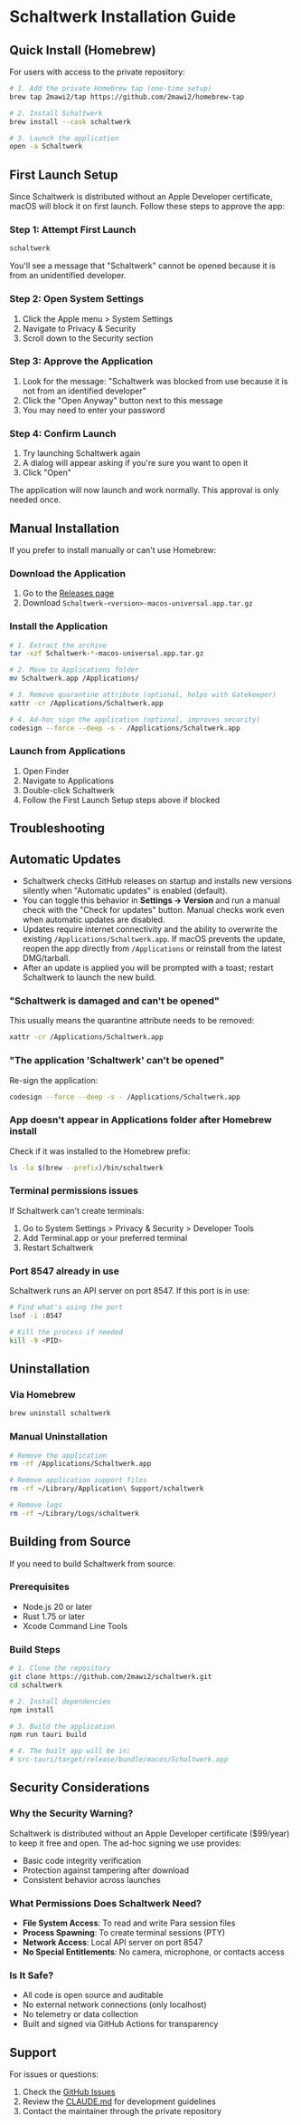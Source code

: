 # Schaltwerk Installation Guide

## Quick Install (Homebrew)

For users with access to the private repository:

```bash
# 1. Add the private Homebrew tap (one-time setup)
brew tap 2mawi2/tap https://github.com/2mawi2/homebrew-tap

# 2. Install Schaltwerk
brew install --cask schaltwerk

# 3. Launch the application
open -a Schaltwerk
```

## First Launch Setup

Since Schaltwerk is distributed without an Apple Developer certificate, macOS will block it on first launch. Follow these steps to approve the app:

### Step 1: Attempt First Launch
```bash
schaltwerk
```
You'll see a message that "Schaltwerk" cannot be opened because it is from an unidentified developer.

### Step 2: Open System Settings
1. Click the Apple menu  > System Settings
2. Navigate to Privacy & Security
3. Scroll down to the Security section

### Step 3: Approve the Application
1. Look for the message: "Schaltwerk was blocked from use because it is not from an identified developer"
2. Click the "Open Anyway" button next to this message
3. You may need to enter your password

### Step 4: Confirm Launch
1. Try launching Schaltwerk again
2. A dialog will appear asking if you're sure you want to open it
3. Click "Open"

The application will now launch and work normally. This approval is only needed once.

## Manual Installation

If you prefer to install manually or can't use Homebrew:

### Download the Application
1. Go to the [Releases page](https://github.com/2mawi2/schaltwerk/releases)
2. Download `Schaltwerk-<version>-macos-universal.app.tar.gz`

### Install the Application
```bash
# 1. Extract the archive
tar -xzf Schaltwerk-*-macos-universal.app.tar.gz

# 2. Move to Applications folder
mv Schaltwerk.app /Applications/

# 3. Remove quarantine attribute (optional, helps with Gatekeeper)
xattr -cr /Applications/Schaltwerk.app

# 4. Ad-hoc sign the application (optional, improves security)
codesign --force --deep -s - /Applications/Schaltwerk.app
```

### Launch from Applications
1. Open Finder
2. Navigate to Applications
3. Double-click Schaltwerk
4. Follow the First Launch Setup steps above if blocked

## Troubleshooting

## Automatic Updates

- Schaltwerk checks GitHub releases on startup and installs new versions silently when "Automatic updates" is enabled (default).
- You can toggle this behavior in **Settings → Version** and run a manual check with the "Check for updates" button. Manual checks work even when automatic updates are disabled.
- Updates require internet connectivity and the ability to overwrite the existing `/Applications/Schaltwerk.app`. If macOS prevents the update, reopen the app directly from `/Applications` or reinstall from the latest DMG/tarball.
- After an update is applied you will be prompted with a toast; restart Schaltwerk to launch the new build.

### "Schaltwerk is damaged and can't be opened"
This usually means the quarantine attribute needs to be removed:
```bash
xattr -cr /Applications/Schaltwerk.app
```

### "The application 'Schaltwerk' can't be opened"
Re-sign the application:
```bash
codesign --force --deep -s - /Applications/Schaltwerk.app
```

### App doesn't appear in Applications folder after Homebrew install
Check if it was installed to the Homebrew prefix:
```bash
ls -la $(brew --prefix)/bin/schaltwerk
```

### Terminal permissions issues
If Schaltwerk can't create terminals:
1. Go to System Settings > Privacy & Security > Developer Tools
2. Add Terminal.app or your preferred terminal
3. Restart Schaltwerk

### Port 8547 already in use
Schaltwerk runs an API server on port 8547. If this port is in use:
```bash
# Find what's using the port
lsof -i :8547

# Kill the process if needed
kill -9 <PID>
```

## Uninstallation

### Via Homebrew
```bash
brew uninstall schaltwerk
```

### Manual Uninstallation
```bash
# Remove the application
rm -rf /Applications/Schaltwerk.app

# Remove application support files
rm -rf ~/Library/Application\ Support/schaltwerk

# Remove logs
rm -rf ~/Library/Logs/schaltwerk
```

## Building from Source

If you need to build Schaltwerk from source:

### Prerequisites
- Node.js 20 or later
- Rust 1.75 or later
- Xcode Command Line Tools

### Build Steps
```bash
# 1. Clone the repository
git clone https://github.com/2mawi2/schaltwerk.git
cd schaltwerk

# 2. Install dependencies
npm install

# 3. Build the application
npm run tauri build

# 4. The built app will be in:
# src-tauri/target/release/bundle/macos/Schaltwerk.app
```

## Security Considerations

### Why the Security Warning?
Schaltwerk is distributed without an Apple Developer certificate ($99/year) to keep it free and open. The ad-hoc signing we use provides:
- Basic code integrity verification
- Protection against tampering after download
- Consistent behavior across launches

### What Permissions Does Schaltwerk Need?
- **File System Access**: To read and write Para session files
- **Process Spawning**: To create terminal sessions (PTY)
- **Network Access**: Local API server on port 8547
- **No Special Entitlements**: No camera, microphone, or contacts access

### Is It Safe?
- All code is open source and auditable
- No external network connections (only localhost)
- No telemetry or data collection
- Built and signed via GitHub Actions for transparency

## Support

For issues or questions:
1. Check the [GitHub Issues](https://github.com/2mawi2/schaltwerk/issues)
2. Review the [CLAUDE.md](./CLAUDE.md) for development guidelines
3. Contact the maintainer through the private repository
